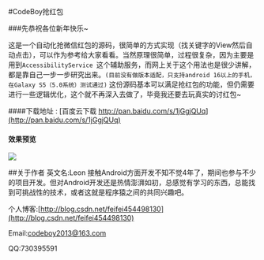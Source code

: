 #CodeBoy抢红包

###先恭祝各位新年快乐~

这是一个自动化抢微信红包的源码，很简单的方式实现（找关键字的View然后自动点击），可以作为参考给大家看看。当然原理很简单，过程很复杂，因为主要是用到`AccessibilityService `这个辅助服务，而网上关于这个用法也是很少讲解，都是靠自己一步一步研究出来。`(目前没有做版本适配，只支持android 16以上的手机，在Galaxy S5（5.0系统）测试通过)`
这份源码基本可以满足抢红包的功能，但仍需要进行一些逻辑优化，这个就不再深入去做了，毕竟我还要去玩真实的讨红包~

####下载地址 : [百度云下载 http://pan.baidu.com/s/1jGgjQUq](http://pan.baidu.com/s/1jGgjQUq)

#### 效果预览
![](show.gif)

##关于作者
英文名:Leon
接触Android方面开发不知不觉4年了，期间也参与不少的项目开发。但对Android开发还是热情澎湃如初，总感觉有学习的东西，总能找到可挑战性的技术，或者这就是程序猿之间的共同兴趣吧。

个人博客:[http://blog.csdn.net/feifei454498130](http://blog.csdn.net/feifei454498130)

Email:codeboy2013@163.com

QQ:730395591